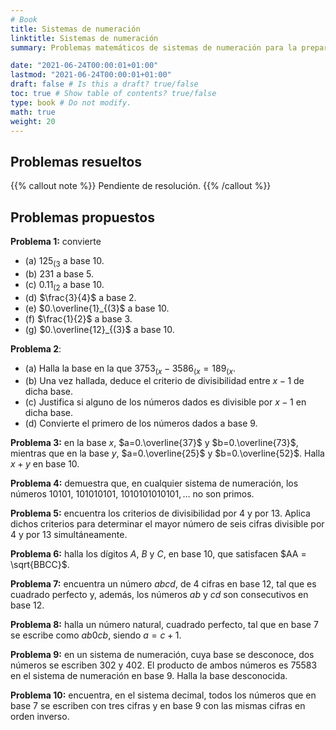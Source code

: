```yaml
---
# Book
title: Sistemas de numeración
linktitle: Sistemas de numeración
summary: Problemas matemáticos de sistemas de numeración para la preparación de oposiciones al cuerpo de profesores de Enseñanza Secundaria, en la especialidad de matemáticas.

date: "2021-06-24T00:00:01+01:00"
lastmod: "2021-06-24T00:00:01+01:00"
draft: false # Is this a draft? true/false
toc: true # Show table of contents? true/false
type: book # Do not modify.
math: true
weight: 20
---
```


## Problemas resueltos

{{% callout note %}}
Pendiente de resolución.
{{% /callout %}}

## Problemas propuestos

**Problema 1:** convierte

- (a) $125_{(3}$ a base $10$.
- (b) $231$ a base $5$.
- (c) $0.11_{(2}$ a base $10$.
- (d) $\frac{3}{4}$ a base $2$.
- (e) $0.\overline{1}_{(3}$ a base $10$.
- (f) $\frac{1}{2}$ a base $3$.
- (g) $0.\overline{12}_{(3}$ a base $10$.

**Problema 2**:

- (a) Halla la base en la que $3753_{(x} - 3586_{(x} = 189_{(x}$.
- (b) Una vez hallada, deduce el criterio de divisibilidad entre $x-1$ de dicha base.
- (c) Justifica si alguno de los números dados es divisible por $x-1$ en dicha base.
- (d) Convierte el primero de los números dados a base $9$.

**Problema 3:** en la base $x$, $a=0.\overline{37}$ y $b=0.\overline{73}$, mientras que en la base $y$, $a=0.\overline{25}$ y $b=0.\overline{52}$. Halla $x+y$ en base $10$.

**Problema 4:** demuestra que, en cualquier sistema de numeración, los números $10101$, $101010101$, $1010101010101,\ldots$ no son primos.

**Problema 5:** encuentra los criterios de divisibilidad por $4$ y por $13$. Aplica dichos criterios para determinar el mayor número de seis cifras divisible por $4$ y por $13$ simultáneamente.

**Problema 6:** halla los dígitos $A$, $B$ y $C$, en base $10$, que satisfacen $AA = \sqrt{BBCC}$.

**Problema 7:** encuentra un número $abcd$, de $4$ cifras en base $12$, tal que es cuadrado perfecto y, además, los números $ab$ y $cd$ son consecutivos en base $12$.

**Problema 8:** halla un número natural, cuadrado perfecto, tal que en base $7$ se escribe como $ab0cb$, siendo $a = c + 1$.

**Problema 9:** en un sistema de numeración, cuya base se desconoce, dos números se escriben $302$ y $402$. El producto de ambos números es $75583$ en el sistema de numeración en base $9$. Halla la base desconocida.

**Problema 10:** encuentra, en el sistema decimal, todos los números que en base $7$ se escriben con tres cifras y en base $9$ con las mismas cifras en orden inverso.